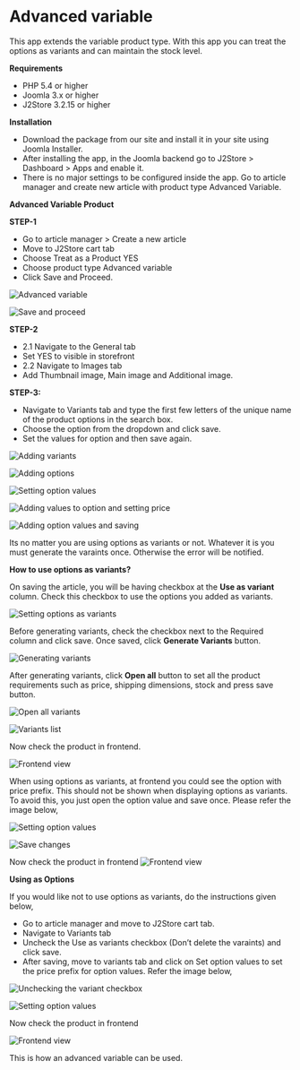 # Advanced variable

This app extends the variable product type. With this app you can treat the options as variants and can maintain the stock level.

**Requirements**

* PHP 5.4 or higher
* Joomla 3.x or higher
* J2Store 3.2.15 or higher

**Installation**

* Download the package from our site and install it in your site using Joomla Installer.
* After installing the app, in the Joomla backend go to J2Store &gt; Dashboard &gt; Apps and enable it.
* There is no major settings to be configured inside the app. Go to article manager and create new article with product type Advanced Variable.

**Advanced Variable Product**

**STEP-1**

* Go to article manager &gt; Create a new article
* Move to J2Store cart tab
* Choose Treat as a Product YES
* Choose product type Advanced variable
* Click Save and Proceed.

 

![Advanced variable](https://raw.githubusercontent.com/j2store/doc-images/master/apps/advanced-variable/adv_variable_product.png)

![Save and proceed](https://raw.githubusercontent.com/j2store/doc-images/master/apps/advanced-variable/adv_variable_product-_save.png)



**STEP-2**

* 2.1 Navigate to the General tab
* Set YES to visible in storefront
* 2.2 Navigate to Images tab
* Add Thumbnail image, Main image and Additional image.

**STEP-3:**

* Navigate to Variants tab and type the first few letters of the unique name of the product options in the search box.
* Choose the option from the dropdown and click save.
* Set the values for option and then save again.

![Adding variants](https://raw.githubusercontent.com/j2store/doc-images/master/apps/advanced-variable/adv_variable_variants.png)

   

![Adding options](https://raw.githubusercontent.com/j2store/doc-images/master/apps/advanced-variable/adv_variable_var_add_opti.png)

![Setting option values](https://raw.githubusercontent.com/j2store/doc-images/master/apps/advanced-variable/adv_variable_set_opt_val.png)

![Adding values to option and setting price](https://raw.githubusercontent.com/j2store/doc-images/master/apps/advanced-variable/adv_variable_add_opt_price.png)

![Adding option values and saving](https://raw.githubusercontent.com/j2store/doc-images/master/apps/advanced-variable/adv_variable_save_opt_prices.png)



Its no matter you are using options as variants or not. Whatever it is you must generate the varaints once. Otherwise the error will be notified.

**How to use options as variants?**

On saving the article, you will be having checkbox at the **Use as variant** column. Check this checkbox to use the options you added as variants.

![Setting options as variants](https://raw.githubusercontent.com/j2store/doc-images/master/apps/advanced-variable/adv_variable_set_as_vari.png)

Before generating variants, check the checkbox next to the Required column and click save. Once saved, click **Generate Variants** button.

 

![Generating variants](https://raw.githubusercontent.com/j2store/doc-images/master/apps/advanced-variable/adv_variable_gen_variants.png)

After generating variants, click **Open all** button to set all the product requirements such as price, shipping dimensions, stock and press save button.

 

![Open all variants](https://raw.githubusercontent.com/j2store/doc-images/master/apps/advanced-variable/adv_variable_openall.png)

![Variants list](https://raw.githubusercontent.com/j2store/doc-images/master/apps/advanced-variable/adv_variable_var_list.png)



Now check the product in frontend.

 

![Frontend view](https://raw.githubusercontent.com/j2store/doc-images/master/apps/advanced-variable/adv_variable_frontend.png)

When using options as variants, at frontend you could see the option with price prefix. This should not be shown when displaying options as variants. To avoid this, you just open the option value and save once. Please refer the image below,  

![Setting option values](https://raw.githubusercontent.com/j2store/doc-images/master/apps/advanced-variable/adv_variable_set_option_values.png)

![Save changes](https://raw.githubusercontent.com/j2store/doc-images/master/apps/advanced-variable/adv_variable_save_changes.png)

Now check the product in frontend ![Frontend view](https://raw.githubusercontent.com/j2store/doc-images/master/apps/advanced-variable/adv_variable_front.png) 

**Using as Options**

If you would like not to use options as variants, do the instructions given below,

* Go to article manager and move to J2Store cart tab.
* Navigate to Variants tab
* Uncheck the Use as variants checkbox \(Don’t delete the varaints\) and click save.
* After saving, move to variants tab and click on Set option values to set the price prefix for option values. Refer the image below,

 

![Unchecking the variant checkbox](https://raw.githubusercontent.com/j2store/doc-images/master/apps/advanced-variable/adv_variable_uncheck_vari_checkbox.png)

![Setting option values](https://raw.githubusercontent.com/j2store/doc-images/master/apps/advanced-variable/adv_variable_setting_opt_val.png)



Now check the product in frontend

 

![Frontend view](https://raw.githubusercontent.com/j2store/doc-images/master/apps/advanced-variable/adv_variable_frontview.png)

This is how an advanced variable can be used.

